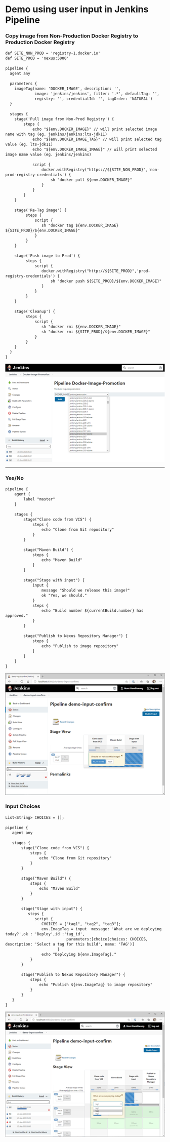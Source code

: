 ﻿# Demo using user input in Jenkins Pipeline
 
### Copy image from Non-Production Docker Registry to Production Docker Registry
```
def SITE_NON_PROD = 'registry-1.docker.io'
def SITE_PROD = 'nexus:5000'

pipeline {
  agent any
  
  parameters {
    imageTag(name: 'DOCKER_IMAGE', description: '',
             image: 'jenkins/jenkins', filter: '.*', defaultTag: '',
             registry: '', credentialId: '', tagOrder: 'NATURAL')
  }

  stages {
    stage('Pull image from Non-Prod Registry') {
        steps {
            echo "${env.DOCKER_IMAGE}" // will print selected image name with tag (eg. jenkins/jenkins:lts-jdk11)
            echo "${env.DOCKER_IMAGE_TAG}" // will print selected tag value (eg. lts-jdk11)
            echo "${env.DOCKER_IMAGE_IMAGE}" // will print selected image name value (eg. jenkins/jenkins)
        
            script {
                docker.withRegistry("https://${SITE_NON_PROD}",'non-prod-registry-credentials') {
                    sh "docker pull ${env.DOCKER_IMAGE}"
                }
            }
        }
    }
    
    stage('Re-Tag image') {
         steps {
             script {
                sh "docker tag ${env.DOCKER_IMAGE} ${SITE_PROD}/${env.DOCKER_IMAGE}"
             }      
         }
    }
    
    stage('Push image to Prod') {
         steps {
             script {
                docker.withRegistry("http://${SITE_PROD}",'prod-registry-credentials') {
                    sh "docker push ${SITE_PROD}/${env.DOCKER_IMAGE}"
                }
             }      
         }
    }
    
    stage('Cleanup') {
         steps {
             script {
                sh "docker rmi ${env.DOCKER_IMAGE}" 
                sh "docker rmi ${SITE_PROD}/${env.DOCKER_IMAGE}"
             }      
         }
    }
  }
}
```
![Screenshot for code1](https://github.com/nontster/jenkins-user-input-demo/blob/master/images/Screenshot-copy-image-from-nonprd-to-prd.png)

___

### Yes/No
 
```
pipeline {
    agent {
        label "master"
    }

    stages {
        stage("Clone code from VCS") {
            steps {
                echo "Clone from Git repository"
            }
        }

        stage("Maven Build") {
            steps {
                echo "Maven Build"
            }
        }

        stage("Stage with input") {
            input {
                message "Should we release this image?"
                ok "Yes, we should."
            }
            steps {
                echo "Build number ${currentBuild.number} has approved."
            } 
        }

        stage("Publish to Nexus Repository Manager") {
            steps {
                echo "Publish to image repository"
            }
        }
    }
}
```

![Screenshot for code1](https://github.com/nontster/jenkins-user-input-demo/blob/master/images/Screenshot-Jenkinsfile-user-input-1.png)

 ### Input Choices 
 
 ```
 List<String> CHOICES = [];

pipeline {
    agent any

    stages {
        stage("Clone code from VCS") {
            steps {
                echo "Clone from Git repository"
            }
        }

        stage("Maven Build") {
            steps {
                echo "Maven Build"
            }
        }

        stage("Stage with input") {
           steps {
              script {
                 CHOICES = ["tag1", "tag2", "tag3"];
                 env.ImageTag = input  message: 'What are we deploying today?',ok : 'Deploy',id :'tag_id',
                            parameters:[choice(choices: CHOICES, description: 'Select a tag for this build', name: 'TAG')]
                        }           
                 echo "Deploying ${env.ImageTag}."
            }
        }

        stage("Publish to Nexus Repository Manager") {
            steps {
                echo "Publish ${env.ImageTag} to image repository"
            }
        }
    }
}
 ```

 ![Screenshot for code2](https://github.com/nontster/jenkins-user-input-demo/blob/master/images/Screenshot-Jenkinsfile-input-choices-1.png)
